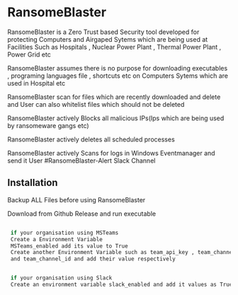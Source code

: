 
# RansomeBlaster

RansomeBlaster is a Zero Trust based Security tool developed for protecting Computers and Airgaped Sytems which are being used at Facilities Such as Hospitals , Nuclear Power Plant , Thermal Power Plant , Power Grid etc

RansomeBlaster assumes there is no purpose for downloading executables , programing languages file , shortcuts etc on Computers Sytems which are used in Hospital etc 

RansomeBlaster scan for files which are recently downloaded and delete and User can also whitelist files which should not be deleted

RansomeBlaster actively Blocks all malicious IPs(Ips which are being used by ransomeware gangs etc)

RansomeBlaster actively deletes all scheduled processes

RansomeBlaster actively Scans for logs in Windows Eventmanager and send it User #RansomeBlaster-Alert Slack Channel 




## Installation
Backup ALL Files before using RansomeBlaster

Download from Github Release and run executable 

```bash

 if your organisation using MSTeams
 Create a Environment Variable 
 MSTeams_enabled add its value to True 
 Create another Environment Variable such as team_api_key , team_channel
 and team_channel_id and add their value respectively 


 if your organisation using Slack
 Create an environment variable slack_enabled and add it values as True and Create a another Environment variable slack_api_key and add its value


```
    